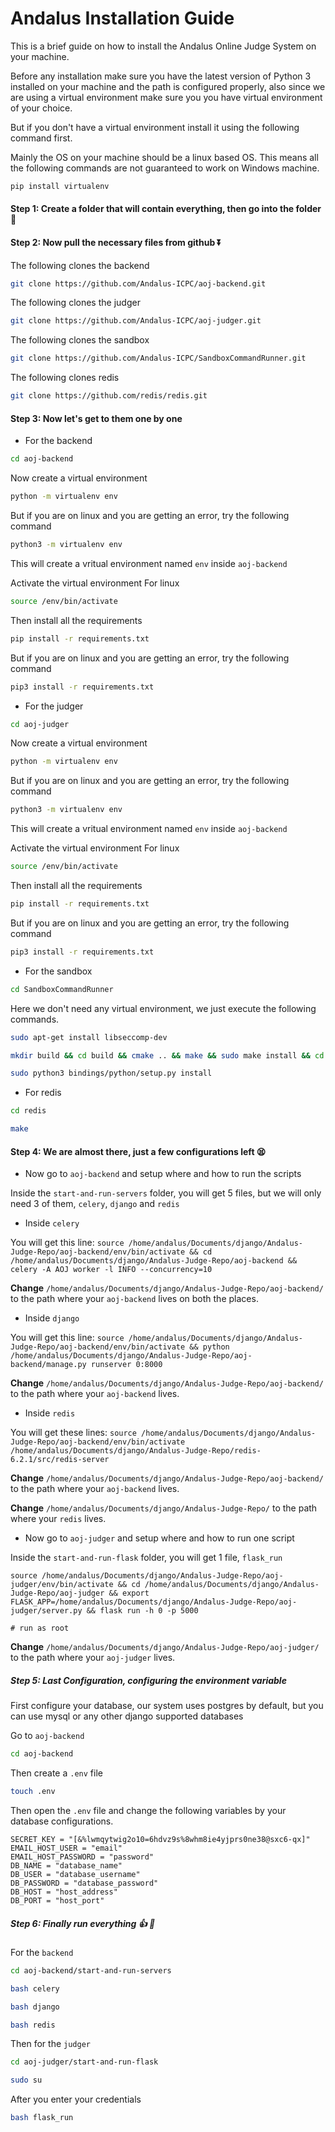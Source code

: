 # Andalus Installation Guide

This is a brief guide on how to install the Andalus Online Judge System on your machine.

Before any installation make sure you have the latest version of Python 3 installed on your machine and the path is configured properly, also since we are using a virtual environment make sure you you have virtual environment of your choice.

But if you don't have a virtual environment install it using the following command first.

Mainly the OS on your machine should be a linux based OS. This means all the following commands are not guaranteed to work on Windows machine.

```sh
pip install virtualenv
```

#### Step 1: Create a folder that will contain everything, then go into the folder :file_folder:

#### Step 2: Now pull the necessary files from github :arrow_double_down:

The following clones the backend
```sh
git clone https://github.com/Andalus-ICPC/aoj-backend.git
```

The following clones the judger
```sh
git clone https://github.com/Andalus-ICPC/aoj-judger.git
```

The following clones the sandbox
```sh
git clone https://github.com/Andalus-ICPC/SandboxCommandRunner.git
```

The following clones redis
```sh
git clone https://github.com/redis/redis.git
```

#### Step 3: Now let's get to them one by one

- For the backend

```sh
cd aoj-backend
```

Now create a virtual environment
```sh
python -m virtualenv env
```
But if you are on linux and you are getting an error, try the following command
```sh
python3 -m virtualenv env
```
This will create a vritual environment named `env` inside `aoj-backend`

Activate the virtual environment
For linux
```sh
source /env/bin/activate
```

Then install all the requirements
```sh
pip install -r requirements.txt
```
But if you are on linux and you are getting an error, try the following command
```sh
pip3 install -r requirements.txt
```

- For the judger

```sh
cd aoj-judger
```

Now create a virtual environment
```sh
python -m virtualenv env
```
But if you are on linux and you are getting an error, try the following command
```sh
python3 -m virtualenv env
```
This will create a vritual environment named `env` inside `aoj-backend`

Activate the virtual environment
For linux
```sh
source /env/bin/activate
```

Then install all the requirements
```sh
pip install -r requirements.txt
```
But if you are on linux and you are getting an error, try the following command
```sh
pip3 install -r requirements.txt
```

- For the sandbox

```sh
cd SandboxCommandRunner
```

Here we don't need any virtual environment, we just execute the following commands.

```sh
sudo apt-get install libseccomp-dev
```

```sh
mkdir build && cd build && cmake .. && make && sudo make install && cd ..
```

```sh
sudo python3 bindings/python/setup.py install
```

- For redis

```sh
cd redis
```

```sh
make
```

#### Step 4: We are almost there, just a few configurations left :tired_face:

- Now go to `aoj-backend` and setup where and how to run the scripts

Inside the `start-and-run-servers` folder, you will get 5 files, but we will only need 3 of them, `celery`, `django` and `redis`

- Inside `celery`

You will get this line: `source /home/andalus/Documents/django/Andalus-Judge-Repo/aoj-backend/env/bin/activate && cd /home/andalus/Documents/django/Andalus-Judge-Repo/aoj-backend && celery -A AOJ worker -l INFO --concurrency=10`

**Change** `/home/andalus/Documents/django/Andalus-Judge-Repo/aoj-backend/` to the path where your `aoj-backend` lives on both the places.

- Inside `django`

You will get this line: `source /home/andalus/Documents/django/Andalus-Judge-Repo/aoj-backend/env/bin/activate && python /home/andalus/Documents/django/Andalus-Judge-Repo/aoj-backend/manage.py runserver 0:8000`

**Change** `/home/andalus/Documents/django/Andalus-Judge-Repo/aoj-backend/` to the path where your `aoj-backend` lives.


- Inside `redis`

You will get these lines: 
`source /home/andalus/Documents/django/Andalus-Judge-Repo/aoj-backend/env/bin/activate 
/home/andalus/Documents/django/Andalus-Judge-Repo/redis-6.2.1/src/redis-server`

**Change** `/home/andalus/Documents/django/Andalus-Judge-Repo/aoj-backend/` to the path where your `aoj-backend` lives.

**Change** `/home/andalus/Documents/django/Andalus-Judge-Repo/` to the path where your `redis` lives.

- Now go to `aoj-judger` and setup where and how to run one script

Inside the `start-and-run-flask` folder, you will get 1 file, `flask_run`

```
source /home/andalus/Documents/django/Andalus-Judge-Repo/aoj-judger/env/bin/activate && cd /home/andalus/Documents/django/Andalus-Judge-Repo/aoj-judger && export FLASK_APP=/home/andalus/Documents/django/Andalus-Judge-Repo/aoj-judger/server.py && flask run -h 0 -p 5000

# run as root
```

**Change** `/home/andalus/Documents/django/Andalus-Judge-Repo/aoj-judger/` to the path where your `aoj-judger` lives.

##### Step 5: Last Configuration, configuring the environment variable
First configure your database, our system uses postgres by default, but you can use mysql or any other django supported databases

Go to `aoj-backend`
```sh
cd aoj-backend
```

Then create a `.env` file
```sh
touch .env
```

Then open the `.env` file and change the following variables by your database configurations.

```
SECRET_KEY = "[&%lwmqytwig2o10=6hdvz9s%8whm8ie4yjprs0ne38@sxc6-qx]"
EMAIL_HOST_USER = "email"
EMAIL_HOST_PASSWORD = "password"
DB_NAME = "database_name"
DB_USER = "database_username"
DB_PASSWORD = "database_password"
DB_HOST = "host_address"
DB_PORT = "host_port"
```

##### Step 6: Finally run everything :thumbsup: :rocket:

For the `backend`
```sh
cd aoj-backend/start-and-run-servers
```

```sh
bash celery
```

```sh
bash django
```

```sh
bash redis
```

Then for the `judger`

```sh
cd aoj-judger/start-and-run-flask
```

```sh
sudo su
```

After you enter your credentials

```sh
bash flask_run
```
